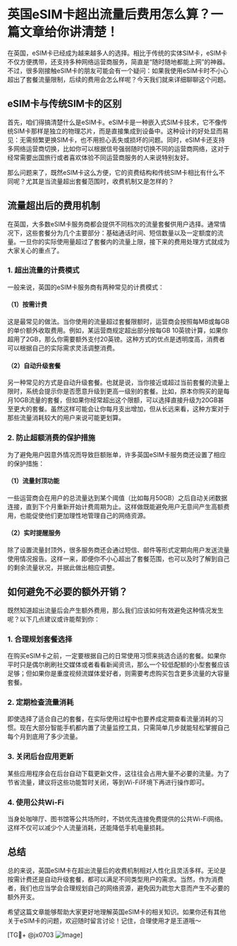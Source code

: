 # 英国eSIM卡超出流量后费用怎么算？一篇文章给你讲清楚！

在英国，eSIM卡已经成为越来越多人的选择。相比于传统的实体SIM卡，eSIM卡不仅方便携带，还支持多种网络运营商服务，简直是“随时随地都能上网”的神器。不过，很多刚接触eSIM卡的朋友可能会有一个疑问：如果我使用eSIM卡时不小心超出了套餐流量限制，后续的费用会怎么样呢？今天我们就来详细聊聊这个问题。

## eSIM卡与传统SIM卡的区别

首先，咱们得搞清楚什么是eSIM卡。eSIM卡是一种嵌入式SIM卡技术，它不像传统SIM卡那样是独立的物理芯片，而是直接集成到设备中。这种设计的好处显而易见：无需频繁更换SIM卡，也不用担心丢失或损坏的问题。同时，eSIM卡还支持多网络运营商切换，比如你可以根据信号强弱随时切换不同的运营商网络，这对于经常需要出国旅行或者喜欢体验不同运营商服务的人来说特别友好。

那么问题来了，既然eSIM卡这么方便，它的资费结构和传统SIM卡相比有什么不同呢？尤其是当流量超出套餐范围时，收费机制又是怎样的？

## 流量超出后的费用机制

在英国，大多数eSIM卡服务商都会提供不同档次的流量套餐供用户选择。通常情况下，这些套餐分为几个主要部分：基础通话时间、短信数量以及一定额度的流量。一旦你的实际使用量超过了套餐内的流量上限，接下来的费用处理方式就成为大家关心的重点了。

### 1. 超出流量的计费模式

一般来说，英国的eSIM卡服务商有两种常见的计费模式：

#### （1）按需计费
这是最常见的做法。当你使用的流量超过套餐限额时，运营商会按照每MB或每GB的单价额外收取费用。例如，某运营商规定超出部分按每GB 10英镑计算，如果你超用了2GB，那么你需要额外支付20英镑。这种方式的优点是透明度高，消费者可以根据自己的实际需求灵活调整消费。

#### （2）自动升级套餐
另一种常见的方式是自动升级套餐。也就是说，当你接近或超过当前套餐的流量上限时，系统会提示你是否愿意升级到更高一级别的套餐。比如，原本你购买的是每月10GB流量的套餐，但如果你经常超出这个限额，可以选择直接升级为20GB甚至更大的套餐。虽然这样可能会让你每月支出增加，但从长远来看，这种方案对于那些流量消耗较大的用户来说可能更划算。

### 2. 防止超额消费的保护措施

为了避免用户因意外情况而导致巨额账单，许多英国eSIM卡服务商还设置了相应的保护措施：

#### （1）流量封顶功能
一些运营商会在用户的总流量达到某个阈值（比如每月50GB）之后自动关闭数据连接，直到下个月重新开始计费周期为止。这样做既能避免用户无意间产生高额费用，也能促使他们更加理性地管理自己的网络资源。

#### （2）实时提醒服务
除了设置流量封顶外，很多服务商还会通过短信、邮件等形式定期向用户发送流量使用情况报告。这样一来，即便你不小心超出了套餐范围，也可以及时了解到自己的剩余流量状况，并据此做出相应调整。

## 如何避免不必要的额外开销？

既然知道超出流量后会产生额外费用，那么我们应该如何有效避免这种情况发生呢？以下几点建议或许能帮到你：

### 1. 合理规划套餐选择
在购买eSIM卡之前，一定要根据自己的日常使用习惯来挑选合适的套餐。如果你平时只是偶尔刷刷社交媒体或者看看新闻资讯，那么一个较低配额的小型套餐应该足够；但如果你是重度视频流媒体爱好者，则需要考虑购买包含更多流量的大容量套餐。

### 2. 定期检查流量消耗
即使选择了适合自己的套餐，在实际使用过程中也要养成定期查看流量消耗的习惯。现在大部分智能手机都内置了流量监控工具，只需简单几步就能轻松掌握自己每个月到底用了多少流量。

### 3. 关闭后台应用更新
某些应用程序会在后台自动下载更新文件，这往往会占用大量不必要的流量。为了节省流量，建议将这些功能暂时关闭，等到Wi-Fi环境下再进行操作即可。

### 4. 使用公共Wi-Fi
当身处咖啡厅、图书馆等公共场所时，不妨优先连接免费提供的公共Wi-Fi网络。这样不仅可以减少个人流量消耗，还能降低手机电量损耗。

## 总结

总的来说，英国eSIM卡在超出流量后的收费机制相对人性化且灵活多样。无论是按需计费还是自动升级套餐，都可以满足不同类型用户的需求。当然，作为消费者，我们也应当学会合理规划自己的网络资源，避免因为疏忽大意而产生不必要的额外开支。

希望这篇文章能够帮助大家更好地理解英国eSIM卡的相关知识。如果你还有其他关于eSIM卡的问题，欢迎随时留言讨论！记住，合理使用才是王道哦～

[TG💪+ @jx0703 ![Image](https://github.com/user-attachments/assets/dbca1d08-cadb-493c-b0ec-ad6f7a83f270)]